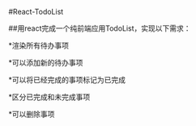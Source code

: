#React-TodoList

##用react完成一个纯前端应用TodoList，实现以下需求：

  *渲染所有待办事项

  *可以添加新的待办事项

  *可以将已经完成的事项标记为已完成

  *区分已完成和未完成事项

  *可以删除事项
